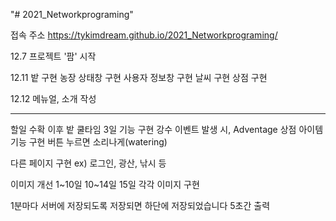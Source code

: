 "# 2021_Networkprograming" 

접속 주소
https://tykimdream.github.io/2021_Networkprograming/

12.7
프로젝트 '팜' 시작

12.11
밭 구현
농장 상태창 구현
사용자 정보창 구현
날씨 구현
상점 구현

12.12
메뉴얼, 소개 작성

------------------------------------------------

할일
수확 이후 밭 쿨타임 3일 기능 구현
강수 이벤트 발생 시, Adventage
상점 아이템 기능 구현
버튼 누르면 소리나게(watering)

다른 페이지 구현
ex) 로그인, 광산, 낚시 등

이미지 개선
1~10일 10~14일 15일 각각 이미지 구현

1분마다 서버에 저장되도록
저장되면 하단에 저장되었습니다 5초간 출력